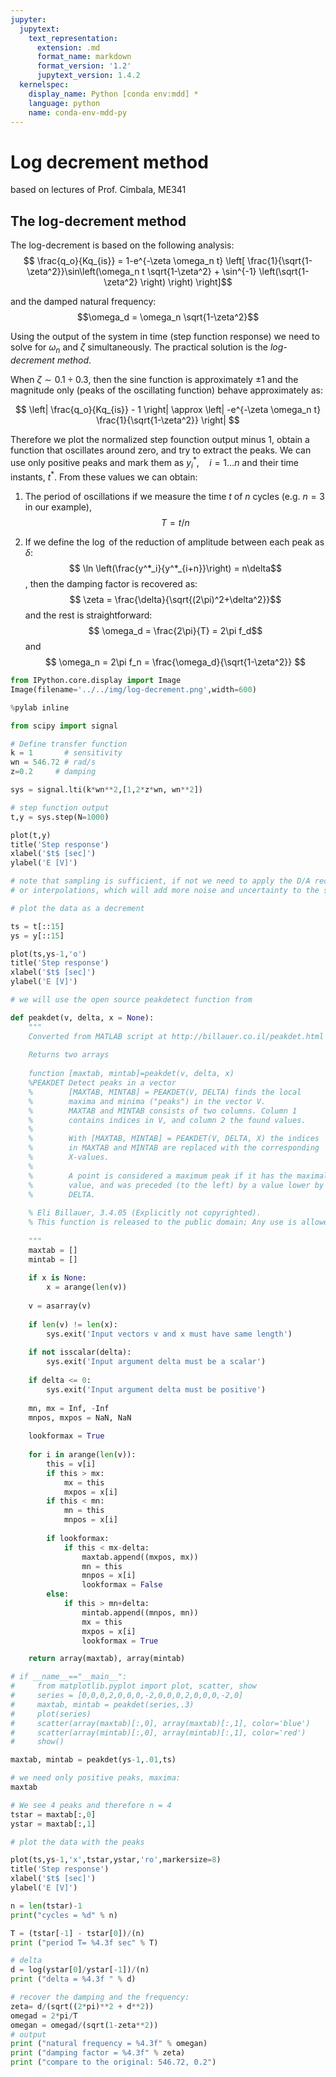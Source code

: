 ```yaml
---
jupyter:
  jupytext:
    text_representation:
      extension: .md
      format_name: markdown
      format_version: '1.2'
      jupytext_version: 1.4.2
  kernelspec:
    display_name: Python [conda env:mdd] *
    language: python
    name: conda-env-mdd-py
---
```


<!-- #region slideshow={"slide_type": "slide"} -->
# Log decrement method
based on lectures of Prof. Cimbala, ME341
<!-- #endregion -->

<!-- #region slideshow={"slide_type": "slide"} -->
##  The log-decrement method 
The log-decrement is based on the following analysis: 
    $$ \frac{q_o}{Kq_{is}} = 1-e^{-\zeta \omega_n t} \left[ \frac{1}{\sqrt{1-\zeta^2}}\sin\left(\omega_n t \sqrt{1-\zeta^2} + \sin^{-1} \left(\sqrt{1-\zeta^2} \right) \right) \right]$$

and the damped natural frequency: 
$$\omega_d = \omega_n \sqrt{1-\zeta^2}$$


Using the output of the system in time (step function response) we need to solve for $\omega_n$ and $\zeta$ simultaneously. The practical solution is the *log-decrement method*.

When $\zeta \sim 0.1\div 0.3$, then the sine function is approximately $\pm 1$ and the magnitude only (peaks of the oscillating function) behave approximately as: 

$$ \left| \frac{q_o}{Kq_{is}} - 1 \right| \approx \left| -e^{-\zeta \omega_n t} \frac{1}{\sqrt{1-\zeta^2}} \right| $$

Therefore we plot the normalized step founction output minus 1, obtain a function that oscillates around zero, and try to extract the peaks. We can use only positive peaks and mark them as $y^*_i, \quad i=1\dots n$ and their time instants, $t^*$. From these values we can obtain: 

1. The period of oscillations if we measure the time $t$ of $n$ cycles (e.g. $n=3$ in our example), $$ T = t/n $$

2. If we define the $\log$ of the reduction of amplitude between each peak as $\delta$: $$ \ln \left(\frac{y^*_i}{y^*_{i+n}}\right) = n\delta$$, then the damping factor is recovered as: $$ \zeta = \frac{\delta}{\sqrt{(2\pi)^2+\delta^2}}$$ and the rest is straightforward: $$ \omega_d = \frac{2\pi}{T} = 2\pi f_d$$ and $$ \omega_n = 2\pi f_n = \frac{\omega_d}{\sqrt{1-\zeta^2}} $$ 


    
<!-- #endregion -->

```python slideshow={"slide_type": "slide"} jupyter={"outputs_hidden": false}
from IPython.core.display import Image 
Image(filename='../../img/log-decrement.png',width=600)
```


```python slideshow={"slide_type": "skip"} jupyter={"outputs_hidden": false}
%pylab inline
```

```python slideshow={"slide_type": "slide"} jupyter={"outputs_hidden": false}
from scipy import signal

# Define transfer function
k = 1 		# sensitivity
wn = 546.72 # rad/s
z=0.2     # damping

sys = signal.lti(k*wn**2,[1,2*z*wn, wn**2])

# step function output
t,y = sys.step(N=1000)

plot(t,y)
title('Step response')
xlabel('$t$ [sec]')
ylabel('E [V]')
```


```python slideshow={"slide_type": "skip"} jupyter={"outputs_hidden": false}
# note that sampling is sufficient, if not we need to apply the D/A reconstruction
# or interpolations, which will add more noise and uncertainty to the system identification
```

```python slideshow={"slide_type": "slide"} jupyter={"outputs_hidden": false}
# plot the data as a decrement

ts = t[::15]
ys = y[::15]

plot(ts,ys-1,'o')
title('Step response')
xlabel('$t$ [sec]')
ylabel('E [V]')
```

```python slideshow={"slide_type": "slide"}
# we will use the open source peakdetect function from 

def peakdet(v, delta, x = None):
    """
    Converted from MATLAB script at http://billauer.co.il/peakdet.html
    
    Returns two arrays
    
    function [maxtab, mintab]=peakdet(v, delta, x)
    %PEAKDET Detect peaks in a vector
    %        [MAXTAB, MINTAB] = PEAKDET(V, DELTA) finds the local
    %        maxima and minima ("peaks") in the vector V.
    %        MAXTAB and MINTAB consists of two columns. Column 1
    %        contains indices in V, and column 2 the found values.
    %      
    %        With [MAXTAB, MINTAB] = PEAKDET(V, DELTA, X) the indices
    %        in MAXTAB and MINTAB are replaced with the corresponding
    %        X-values.
    %
    %        A point is considered a maximum peak if it has the maximal
    %        value, and was preceded (to the left) by a value lower by
    %        DELTA.
    
    % Eli Billauer, 3.4.05 (Explicitly not copyrighted).
    % This function is released to the public domain; Any use is allowed.
    
    """
    maxtab = []
    mintab = []
       
    if x is None:
        x = arange(len(v))
    
    v = asarray(v)
    
    if len(v) != len(x):
        sys.exit('Input vectors v and x must have same length')
    
    if not isscalar(delta):
        sys.exit('Input argument delta must be a scalar')
    
    if delta <= 0:
        sys.exit('Input argument delta must be positive')
    
    mn, mx = Inf, -Inf
    mnpos, mxpos = NaN, NaN
    
    lookformax = True
    
    for i in arange(len(v)):
        this = v[i]
        if this > mx:
            mx = this
            mxpos = x[i]
        if this < mn:
            mn = this
            mnpos = x[i]
        
        if lookformax:
            if this < mx-delta:
                maxtab.append((mxpos, mx))
                mn = this
                mnpos = x[i]
                lookformax = False
        else:
            if this > mn+delta:
                mintab.append((mnpos, mn))
                mx = this
                mxpos = x[i]
                lookformax = True

    return array(maxtab), array(mintab)

# if __name__=="__main__":
#     from matplotlib.pyplot import plot, scatter, show
#     series = [0,0,0,2,0,0,0,-2,0,0,0,2,0,0,0,-2,0]
#     maxtab, mintab = peakdet(series,.3)
#     plot(series)
#     scatter(array(maxtab)[:,0], array(maxtab)[:,1], color='blue')
#     scatter(array(mintab)[:,0], array(mintab)[:,1], color='red')
#     show()
```

```python slideshow={"slide_type": "slide"} jupyter={"outputs_hidden": false}
maxtab, mintab = peakdet(ys-1,.01,ts)
```

```python slideshow={"slide_type": "slide"} jupyter={"outputs_hidden": false}
# we need only positive peaks, maxima:
maxtab
```

```python slideshow={"slide_type": "slide"} jupyter={"outputs_hidden": false}
# We see 4 peaks and therefore n = 4
tstar = maxtab[:,0]
ystar = maxtab[:,1]

# plot the data with the peaks

plot(ts,ys-1,'x',tstar,ystar,'ro',markersize=8)
title('Step response')
xlabel('$t$ [sec]')
ylabel('E [V]')
```

```python slideshow={"slide_type": "slide"} jupyter={"outputs_hidden": false}
n = len(tstar)-1
print("cycles = %d" % n)
```

```python slideshow={"slide_type": "slide"} jupyter={"outputs_hidden": false}
T = (tstar[-1] - tstar[0])/(n)
print ("period T= %4.3f sec" % T)
```

```python slideshow={"slide_type": "slide"} jupyter={"outputs_hidden": false}
# delta 
d = log(ystar[0]/ystar[-1])/(n)
print ("delta = %4.3f " % d)
```

```python slideshow={"slide_type": "slide"} jupyter={"outputs_hidden": false}
# recover the damping and the frequency:
zeta= d/(sqrt((2*pi)**2 + d**2))
omegad = 2*pi/T
omegan = omegad/(sqrt(1-zeta**2))
# output
print ("natural frequency = %4.3f" % omegan)
print ("damping factor = %4.3f" % zeta)
print ("compare to the original: 546.72, 0.2")
```
